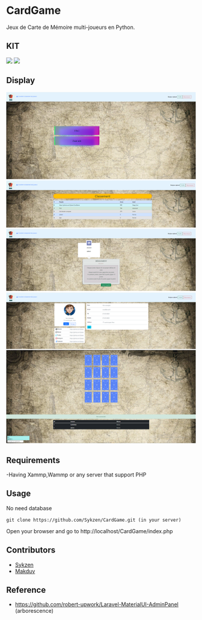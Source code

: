 # CardGame

Jeux de Carte de Mémoire multi-joueurs en Python.

## KIT

<img src="https://img.icons8.com/color/48/000000/javascript--v1.png"/>
<img src="https://img.icons8.com/dusk/64/000000/php-logo.png"/>

## Display

![Alt text](static/readme/1.png)
![Alt text](static/readme/2.png)
![Alt text](static/readme/3.png)
![Alt text](static/readme/4.png)
![Alt text](static/readme/5.png)

## Requirements

-Having Xammp,Wammp or any server that support PHP

## Usage

No need database

```
git clone https://github.com/Sykzen/CardGame.git (in your server)
```

Open your browser and go to http://localhost/CardGame/index.php

## Contributors

- [Sykzen](https://github.com/Sykzen)
- [Makduv](https://github.com/Makduv)

## Reference

- https://github.com/robert-upwork/Laravel-MaterialUI-AdminPanel (arborescence)
